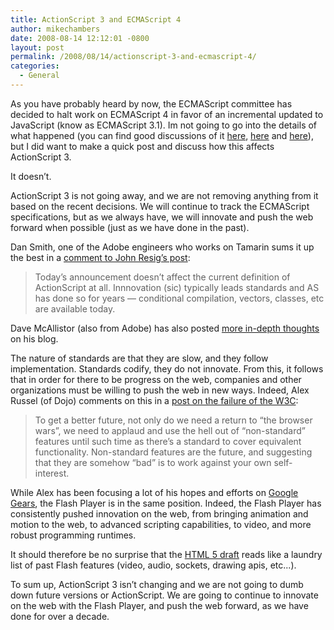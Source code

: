 ```yaml
---
title: ActionScript 3 and ECMAScript 4
author: mikechambers
date: 2008-08-14 12:12:01 -0800
layout: post
permalink: /2008/08/14/actionscript-3-and-ecmascript-4/
categories:
  - General
---
```



As you have probably heard by now, the ECMAScript committee has decided to halt work on ECMAScript 4 in favor of an incremental updated to JavaScript (know as ECMAScript 3.1). Im not going to go into the details of what happened (you can find good discussions of it [here][1], [here][2] and [here][3]), but I did want to make a quick post and discuss how this affects ActionScript 3.  
<!--more-->

  
It doesn&#8217;t.

ActionScript 3 is not going away, and we are not removing anything from it based on the recent decisions. We will continue to track the ECMAScript specifications, but as we always have, we will innovate and push the web forward when possible (just as we have done in the past).

Dan Smith, one of the Adobe engineers who works on Tamarin sums it up the best in a [comment to John Resig&#8217;s post][4]:

> Today&#8217;s announcement doesn&#8217;t affect the current definition of ActionScript at all. Innnovation (sic) typically leads standards and AS has done so for years &#8212; conditional compilation, vectors, classes, etc are available today.

Dave McAllistor (also from Adobe) has also posted [more in-depth thoughts][5] on his blog.

The nature of standards are that they are slow, and they follow implementation. Standards codify, they do not innovate. From this, it follows that in order for there to be progress on the web, companies and other organizations must be willing to push the web in new ways. Indeed, Alex Russel (of Dojo) comments on this in a [post on the failure of the W3C][6]:

> To get a better future, not only do we need a return to “the browser wars”, we need to applaud and use the hell out of “non-standard” features until such time as there’s a standard to cover equivalent functionality. Non-standard features are the future, and suggesting that they are somehow “bad” is to work against your own self-interest.

While Alex has been focusing a lot of his hopes and efforts on [Google Gears][7], the Flash Player is in the same position. Indeed, the Flash Player has consistently pushed innovation on the web, from bringing animation and motion to the web, to advanced scripting capabilities, to video, and more robust programming runtimes.

It should therefore be no surprise that the [HTML 5 draft][8] reads like a laundry list of past Flash features (video, audio, sockets, drawing apis, etc...).

To sum up, ActionScript 3 isn&#8217;t changing and we are not going to dumb down future versions or ActionScript. We are going to continue to innovate on the web with the Flash Player, and push the web forward, as we have done for over a decade.

 [1]: http://ejohn.org/blog/ecmascript-harmony/
 [2]: http://www.gskinner.com/blog/archives/2008/08/javascript_stal.html
 [3]: http://whydoeseverythingsuck.com/2008/08/ru-roh-adobe-screwed-by-ecmascript.html
 [4]: http://ejohn.org/blog/ecmascript-harmony/#comment-319302
 [5]: http://blogs.adobe.com/open/2008/08/blog_entry_dated_81408_715_pm.html
 [6]: http://alex.dojotoolkit.org/2007/12/the-w3c-cannot-save-us/
 [7]: http://gears.google.com/
 [8]: http://www.w3.org/html/wg/html5/